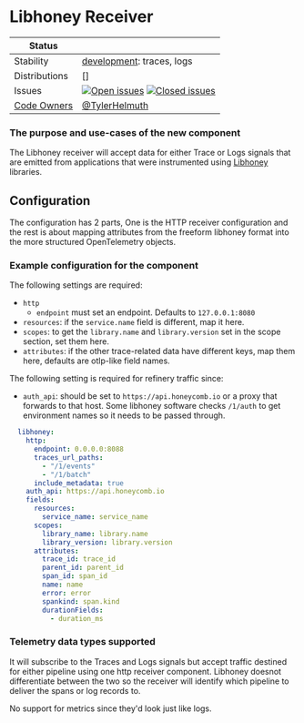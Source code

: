 # Libhoney Receiver
<!-- status autogenerated section -->
| Status        |           |
| ------------- |-----------|
| Stability     | [development]: traces, logs   |
| Distributions | [] |
| Issues        | [![Open issues](https://img.shields.io/github/issues-search/open-telemetry/opentelemetry-collector-contrib?query=is%3Aissue%20is%3Aopen%20label%3Areceiver%2Flibhoney%20&label=open&color=orange&logo=opentelemetry)](https://github.com/open-telemetry/opentelemetry-collector-contrib/issues?q=is%3Aopen+is%3Aissue+label%3Areceiver%2Flibhoney) [![Closed issues](https://img.shields.io/github/issues-search/open-telemetry/opentelemetry-collector-contrib?query=is%3Aissue%20is%3Aclosed%20label%3Areceiver%2Flibhoney%20&label=closed&color=blue&logo=opentelemetry)](https://github.com/open-telemetry/opentelemetry-collector-contrib/issues?q=is%3Aclosed+is%3Aissue+label%3Areceiver%2Flibhoney) |
| [Code Owners](https://github.com/open-telemetry/opentelemetry-collector-contrib/blob/main/CONTRIBUTING.md#becoming-a-code-owner)    | [@TylerHelmuth](https://www.github.com/TylerHelmuth) |

[development]: https://github.com/open-telemetry/opentelemetry-collector/blob/main/docs/component-stability.md#development
<!-- end autogenerated section -->

### The purpose and use-cases of the new component

The Libhoney receiver will accept data for either Trace or Logs signals that are emitted from applications that were
instrumented using [Libhoney](https://docs.honeycomb.io/send-data/logs/structured/libhoney/) libraries.

## Configuration

The configuration has 2 parts, One is the HTTP receiver configuration and the rest is about mapping attributes from the
freeform libhoney format into the more structured OpenTelemetry objects.

### Example configuration for the component

The following settings are required:

- `http`
  - `endpoint` must set an endpoint. Defaults to `127.0.0.1:8080`
- `resources`: if the `service.name` field is different, map it here.
- `scopes`: to get the `library.name` and `library.version` set in the scope section, set them here.
- `attributes`: if the other trace-related data have different keys, map them here, defaults are otlp-like field names.

The following setting is required for refinery traffic since:

- `auth_api`: should be set to `https://api.honeycomb.io` or a proxy that forwards to that host.
  Some libhoney software checks `/1/auth` to get environment names so it needs to be passed through.


```yaml
  libhoney:
    http:
      endpoint: 0.0.0.0:8088
      traces_url_paths:
        - "/1/events"
        - "/1/batch"
      include_metadata: true
    auth_api: https://api.honeycomb.io
    fields:
      resources:
        service_name: service_name
      scopes:
        library_name: library.name
        library_version: library.version
      attributes:
        trace_id: trace_id
        parent_id: parent_id
        span_id: span_id
        name: name
        error: error
        spankind: span.kind
        durationFields:
          - duration_ms
```

### Telemetry data types supported

It will subscribe to the Traces and Logs signals but accept traffic destined for either pipeline using one http receiver
component. Libhoney doesnot differentiate between the two so the receiver will identify which pipeline to deliver the 
spans or log records to.

No support for metrics since they'd look just like logs.
